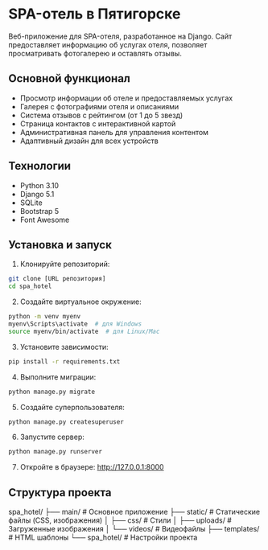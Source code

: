 # SPA-отель в Пятигорске

Веб-приложение для SPA-отеля, разработанное на Django. Сайт предоставляет информацию об услугах отеля, позволяет просматривать фотогалерею и оставлять отзывы.

## Основной функционал

- Просмотр информации об отеле и предоставляемых услугах
- Галерея с фотографиями отеля и описаниями
- Система отзывов с рейтингом (от 1 до 5 звезд)
- Страница контактов с интерактивной картой
- Административная панель для управления контентом
- Адаптивный дизайн для всех устройств

## Технологии

- Python 3.10
- Django 5.1
- SQLite
- Bootstrap 5
- Font Awesome

## Установка и запуск

1. Клонируйте репозиторий:
```bash
git clone [URL репозитория]
cd spa_hotel
```

2. Создайте виртуальное окружение:
```bash
python -m venv myenv
myenv\Scripts\activate  # для Windows
source myenv/bin/activate  # для Linux/Mac
```

3. Установите зависимости:
```bash
pip install -r requirements.txt
```

4. Выполните миграции:
```bash
python manage.py migrate
```

5. Создайте суперпользователя:
```bash
python manage.py createsuperuser
```

6. Запустите сервер:
```bash
python manage.py runserver
```

7. Откройте в браузере: http://127.0.0.1:8000

## Структура проекта

spa_hotel/
├── main/ # Основное приложение
├── static/ # Статические файлы (CSS, изображения)
│ ├── css/ # Стили
│ ├── uploads/ # Загруженные изображения
│ └── videos/ # Видеофайлы
├── templates/ # HTML шаблоны
└── spa_hotel/ # Настройки проекта
